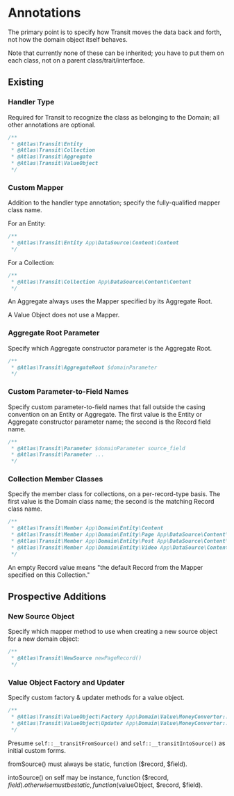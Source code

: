 # Annotations

The primary point is to specify how Transit moves the data back and forth, not
how the domain object itself behaves.

Note that currently none of these can be inherited; you have to put them on each
class, not on a parent class/trait/interface.

## Existing

### Handler Type

Required for Transit to recognize the class as belonging to the Domain; all
other annotations are optional.

```php
/**
 * @Atlas\Transit\Entity
 * @Atlas\Transit\Collection
 * @Atlas\Transit\Aggregate
 * @Atlas\Transit\ValueObject
 */
```

### Custom Mapper

Addition to the handler type annotation; specify the fully-qualified mapper
class name.

For an Entity:

```php
/**
 * @Atlas\Transit\Entity App\DataSource\Content\Content
 */
```

For a Collection:

```php
/**
 * @Atlas\Transit\Collection App\DataSource\Content\Content
 */
```

An Aggregate always uses the Mapper specified by its Aggregate Root.

A Value Object does not use a Mapper.

### Aggregate Root Parameter

Specify which Aggregate constructor parameter is the Aggregate Root.

```php
/**
 * @Atlas\Transit\AggregateRoot $domainParameter
 */
```

### Custom Parameter-to-Field Names

Specify custom parameter-to-field names that fall outside the casing convention
on an Entity or Aggregate. The first value is the Entity or Aggregate
constructor parameter name; the second is the Record field name.

```php
/**
 * @Atlas\Transit\Parameter $domainParameter source_field
 * @Atlas\Transit\Parameter ...
 */
```

### Collection Member Classes

Specify the member class for collections, on a per-record-type basis. The first
value is the Domain class name; the second is the matching Record class name.

```php
/**
 * @Atlas\Transit\Member App\Domain\Entity\Content
 * @Atlas\Transit\Member App\Domain\Entity\Page App\DataSource\Content\PageRecord
 * @Atlas\Transit\Member App\Domain\Entity\Post App\DataSource\Content\PostRecord
 * @Atlas\Transit\Member App\Domain\Entity\Video App\DataSource\Content\VideoRecord
 */
```

An empty Record value means "the default Record from the Mapper specified on
this Collection."

## Prospective Additions

### New Source Object

Specify which mapper method to use when creating a new source object for a new
domain object:

```php
/**
 * @Atlas\Transit\NewSource newPageRecord()
 */
```

### Value Object Factory and Updater

Specify custom factory & updater methods for a value object.

```php
/**
 * @Atlas\Transit\ValueObject\Factory App\Domain\Value\MoneyConverter::fromSource()
 * @Atlas\Transit\ValueObject\Updater App\Domain\Value\MoneyConverter::intoSource()
 */
```

Presume `self::__transitFromSource()` and `self::__transitIntoSource()` as
initial custom forms.

fromSource() must always be static, function ($record, $field).

intoSource() on self may be instance, function ($record, $field).
otherwise must be static, function ($valueObject, $record, $field).
